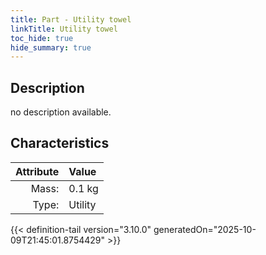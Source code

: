 ```yaml
---
title: Part - Utility towel
linkTitle: Utility towel
toc_hide: true
hide_summary: true
---
```

<!-- This is generated by the MarsSim HelpGenertor, do not edit. -->

## Description
no description available.

## Characteristics

| Attribute      | Value |
|--------:|:------|
|Mass:|0.1 kg|
|Type:|Utility|





{{< definition-tail version="3.10.0" generatedOn="2025-10-09T21:45:01.8754429" >}}



